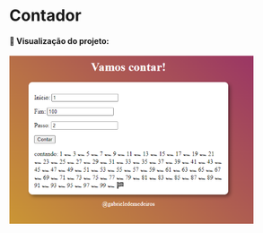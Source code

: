 # Contador

#### 📌 Visualização do projeto:

<p align="left">
  <img height="300em" src="/contador_passos/img/demo.png">
</p>
